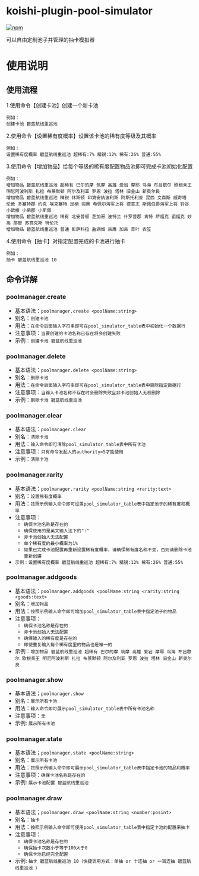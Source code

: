 # koishi-plugin-pool-simulator

[![npm](https://img.shields.io/npm/v/koishi-plugin-pool-simulator?style=flat-square)](https://www.npmjs.com/package/koishi-plugin-pool-simulator)

可以自由定制池子并管理的抽卡模拟器

# 使用说明

##  使用流程

1.使用命令【创建卡池】创建一个新卡池 

    例如：
    创建卡池 碧蓝航线重巡池

2.使用命令【设置稀有度概率】设置该卡池的稀有度等级及其概率

    例如：
    设置稀有度概率 碧蓝航线重巡池 超稀有:7% 精锐:12% 稀有:26% 普通:55%

3.使用命令【增加物品】给每个等级的稀有度配置物品池即可完成卡池初始化配置

    例如：
    增加物品 碧蓝航线重巡池 超稀有 巴尔的摩 筑摩 高雄 爱宕 摩耶 鸟海 布吕歇尔 欧根亲王 明尼阿波利斯 扎拉 布莱默顿 阿尔及利亚 罗恩 波拉 塔林 旧金山 新奥尔良
    增加物品 碧蓝航线重巡池 精锐 休斯顿 印第安纳波利斯 阿斯托利亚 昆西 文森斯 威奇塔 伦敦 多塞特郡 约克 埃克塞特 足柄 羽黑 希佩尔海军上将 德意志 斯佩伯爵海军上将 铃谷 小欧根 小柴郡 小斯佩
    增加物品 碧蓝航线重巡池 稀有 北安普顿 芝加哥 波特兰 什罗普郡 肯特 萨福克 诺福克 妙高 那智 苏赛克斯 特伦托
    增加物品 碧蓝航线重巡池 普通 彭萨科拉 盐湖城 古鹰 加古 青叶 衣笠

4.使用命令【抽卡】对指定配置完成的卡池进行抽卡

    例如：
    抽卡 碧蓝航线重巡池 10

## 命令详解 

### poolmanager.create 

+  基本语法：`poolmanager.create <poolName:string>`
+  别名：`创建卡池`
+  用法：`在命令后面输入字符串即可在pool_simulator_table表中初始化一个数据行`
+  注意事项：`当要创建的卡池名称已存在将会创建失败`
+  示例：`创建卡池 碧蓝航线重巡池`

### poolmanager.delete 

+  基本语法：`poolmanager.delete <poolName:string>`
+  别名：`删除卡池`
+  用法：`在命令后面输入字符串即可在pool_simulator_table表中删除指定数据行`
+  注意事项：`当输入卡池名称不存在时会删除失败且非卡池创始人无权删除`
+  示例：`删除卡池 碧蓝航线重巡池`

### poolmanager.clear

+  基本语法：`poolmanager.clear`
+  别名：`清除卡池`
+  用法：`输入命令即可清除pool_simulator_table表中所有卡池`
+  注意事项：`只有命令发起人的authority=5才能使用`
+  示例：`清除卡池`

### poolmanager.rarity 

+  基本语法：`poolmanager.rarity <poolName:string <rarity:text>`
+  别名：`设置稀有度概率`
+  用法：`按照示例输入命令即可设置pool_simulator_table表中指定池子的稀有度和概率`
+  注意事项：
    +  `确保卡池名称是存在的`
    +  `确保使用的是英文输入法下的":"`
    +  `非卡池创始人无法配置`
    + `单个稀有度的最小概率为1%`
    + `如果已完成卡池配置再重新设置稀有度概率，请确保稀有度名称不变，否则请删除卡池重新创建`
+  `示例：设置稀有度概率 碧蓝航线重巡池 超稀有:7% 精锐:12% 稀有:26% 普通:55%`

### poolmanager.addgoods 

+  基本语法：`poolmanager.addgoods <poolName:string <rarity:string <goods:text>`
+  别名：`增加物品`
+  用法：`按照示例输入命令即可增加pool_simulator_table表中指定池子的物品`
+  注意事项：
    +  `确保卡池名称是存在的`
    +  `非卡池创始人无法配置`
    +  `确保输入的稀有度是存在的`
    +  `即使重复输入每个稀有度里的物品也是唯一的`
+  示例：`增加物品 碧蓝航线重巡池 超稀有 巴尔的摩 筑摩 高雄 爱宕 摩耶 鸟海 布吕歇尔 欧根亲王 明尼阿波利斯 扎拉 布莱默顿 阿尔及利亚 罗恩 波拉 塔林 旧金山 新奥尔良`

### poolmanager.show

+  基本语法；`poolmanager.show`
+  别名：`展示所有卡池`
+  用法：`输入命令即可展示pool_simulator_table表中所有卡池名称`
+  注意事项：`无`
+  示例: `展示所有卡池`

### poolmanager.state 

+  基本语法；`poolmanager.state <poolName:string>`
+  别名：`展示所有卡池`
+  用法：`按照示例输入命令即可展示pool_simulator_table表中指定卡池的物品和概率`
+  注意事项：`确保卡池名称是存在的`
+  示例: `展示卡池配置 碧蓝航线重巡池`

### poolmanager.draw 

+  基本语法；`poolmanager.draw <poolName:string <number:posint>`
+  别名：`抽卡`
+  用法：`按照示例输入命令即可使用pool_simulator_table表中指定卡池的配置来抽卡`
+  注意事项：
    +  `确保卡池名称是存在的`
    +  `确保抽卡次数小于等于100大于0`
    +  `确保卡池已经完全配置`
+  示例: `抽卡 碧蓝航线重巡池 10（快捷调用方式：单抽 or 十连抽 or 一百连抽 碧蓝航线重巡池 ）`






